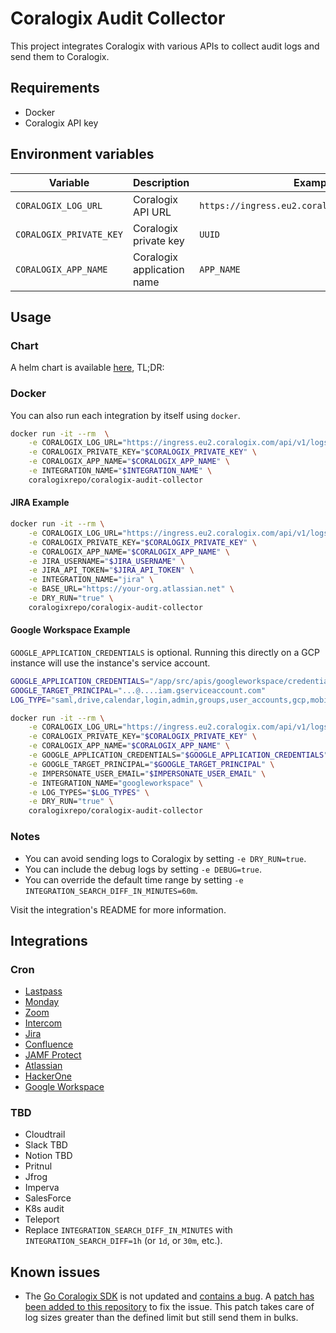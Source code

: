 # Coralogix Audit Collector

This project integrates Coralogix with various APIs to collect audit logs and send them to Coralogix.

## Requirements

- Docker
- Coralogix API key

## Environment variables

| Variable | Description | Example                                         |
|----------|-------------|-------------------------------------------------|
| `CORALOGIX_LOG_URL` | Coralogix API URL | `https://ingress.eu2.coralogix.com/api/v1/logs` |
| `CORALOGIX_PRIVATE_KEY` | Coralogix private key | `UUID`                                          |
| `CORALOGIX_APP_NAME` | Coralogix application name | `APP_NAME`                                      |

## Usage

### Chart

A helm chart is available [here](./chart/README.md), TL;DR:

### Docker

You can also run each integration by itself using `docker`. 

```bash
docker run -it --rm  \
    -e CORALOGIX_LOG_URL="https://ingress.eu2.coralogix.com/api/v1/logs" \
    -e CORALOGIX_PRIVATE_KEY="$CORALOGIX_PRIVATE_KEY" \
    -e CORALOGIX_APP_NAME="$CORALOGIX_APP_NAME" \
    -e INTEGRATION_NAME="$INTEGRATION_NAME" \
    coralogixrepo/coralogix-audit-collector
```

#### JIRA Example

```bash
docker run -it --rm \
    -e CORALOGIX_LOG_URL="https://ingress.eu2.coralogix.com/api/v1/logs" \
    -e CORALOGIX_PRIVATE_KEY="$CORALOGIX_PRIVATE_KEY" \
    -e CORALOGIX_APP_NAME="$CORALOGIX_APP_NAME" \
    -e JIRA_USERNAME="$JIRA_USERNAME" \
    -e JIRA_API_TOKEN="$JIRA_API_TOKEN" \
    -e INTEGRATION_NAME="jira" \
    -e BASE_URL="https://your-org.atlassian.net" \
    -e DRY_RUN="true" \
    coralogixrepo/coralogix-audit-collector
```

#### Google Workspace Example

`GOOGLE_APPLICATION_CREDENTIALS` is optional. Running this directly on a GCP instance will use the instance's service account.

```bash
GOOGLE_APPLICATION_CREDENTIALS="/app/src/apis/googleworkspace/credentials.json"
GOOGLE_TARGET_PRINCIPAL="...@....iam.gserviceaccount.com"
LOG_TYPE="saml,drive,calendar,login,admin,groups,user_accounts,gcp,mobile"

docker run -it --rm \
    -e CORALOGIX_LOG_URL="https://ingress.eu2.coralogix.com/api/v1/logs" \
    -e CORALOGIX_PRIVATE_KEY="$CORALOGIX_PRIVATE_KEY" \
    -e CORALOGIX_APP_NAME="$CORALOGIX_APP_NAME" \
    -e GOOGLE_APPLICATION_CREDENTIALS="$GOOGLE_APPLICATION_CREDENTIALS" \
    -e GOOGLE_TARGET_PRINCIPAL="$GOOGLE_TARGET_PRINCIPAL" \
    -e IMPERSONATE_USER_EMAIL="$IMPERSONATE_USER_EMAIL" \
    -e INTEGRATION_NAME="googleworkspace" \
    -e LOG_TYPES="$LOG_TYPES" \
    -e DRY_RUN="true" \
    coralogixrepo/coralogix-audit-collector
```

### Notes

* You can avoid sending logs to Coralogix by setting `-e DRY_RUN=true`.
* You can include the debug logs by setting `-e DEBUG=true`.
* You can override the default time range by setting `-e INTEGRATION_SEARCH_DIFF_IN_MINUTES=60m`.

Visit the integration's README for more information.

## Integrations

### Cron

- [Lastpass](src/apis/lastpass/README.md)
- [Monday](src/apis/monday/README.md)
- [Zoom](src/apis/zoom/README.md)
- [Intercom](src/apis/intercom/README.md)
- [Jira](src/apis/jira/README.md)
- [Confluence](src/apis/confluence/README.md)
- [JAMF Protect](src/apis/jamfprotect/README.md)
- [Atlassian](src/apis/atlassian/README.md)
- [HackerOne](src/apis/hackerone/README.md)
- [Google Workspace](src/apis/googleworkspace/README.md)

### TBD

- Cloudtrail
- Slack TBD
- Notion TBD
- Pritnul
- Jfrog
- Imperva
- SalesForce
- K8s audit
- Teleport
- Replace `INTEGRATION_SEARCH_DIFF_IN_MINUTES` with `INTEGRATION_SEARCH_DIFF=1h` (or `1d`, or `30m`, etc.).

## Known issues

- The [Go Coralogix SDK](https://github.com/coralogix/go-coralogix-sdk) is not updated and [contains a bug](https://github.com/coralogix/go-coralogix-sdk/blob/v1.0.3/manager.go#L111-L117). A [patch has been added to this repository](./src/coralogix/coralogix_test.go) to fix the issue. This patch takes care of log sizes greater than the defined limit but still send them in bulks.
